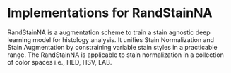 # Implementations for RandStainNA

RandStainNA is a augmentation scheme to train a stain agnostic deep learning model for histology analysis. 
It unifies Stain Normalization and Stain Augmentation by constraining variable stain styles in a practicable range. 
The RandStainNA is applicable to stain normalization in a collection of color spaces i.e., HED, HSV, LAB.
